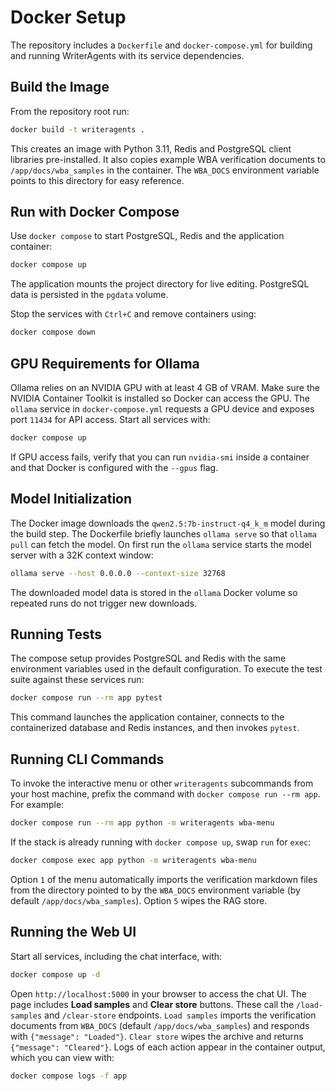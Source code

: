 # Docker Setup

The repository includes a `Dockerfile` and `docker-compose.yml` for building and running WriterAgents with its service dependencies.

## Build the Image

From the repository root run:

```bash
docker build -t writeragents .
```

This creates an image with Python 3.11, Redis and PostgreSQL client libraries pre-installed.
It also copies example WBA verification documents to `/app/docs/wba_samples` in
the container. The `WBA_DOCS` environment variable points to this directory for
easy reference.

## Run with Docker Compose

Use `docker compose` to start PostgreSQL, Redis and the application container:

```bash
docker compose up
```

The application mounts the project directory for live editing. PostgreSQL data is persisted in the `pgdata` volume.

Stop the services with `Ctrl+C` and remove containers using:

```bash
docker compose down
```

## GPU Requirements for Ollama

Ollama relies on an NVIDIA GPU with at least 4 GB of VRAM. Make sure the
NVIDIA Container Toolkit is installed so Docker can access the GPU. The
`ollama` service in `docker-compose.yml` requests a GPU device and exposes port
`11434` for API access. Start all services with:

```bash
docker compose up
```

If GPU access fails, verify that you can run `nvidia-smi` inside a container
and that Docker is configured with the `--gpus` flag.

## Model Initialization

The Docker image downloads the `qwen2.5:7b-instruct-q4_k_m` model during the
build step. The Dockerfile briefly launches `ollama serve` so that `ollama pull`
can fetch the model. On first run the `ollama` service starts the model server
with a 32K context window:

```bash
ollama serve --host 0.0.0.0 --context-size 32768
```

The downloaded model data is stored in the `ollama` Docker volume so repeated
runs do not trigger new downloads.

## Running Tests

The compose setup provides PostgreSQL and Redis with the same environment
variables used in the default configuration. To execute the test suite
against these services run:

```bash
docker compose run --rm app pytest
```

This command launches the application container, connects to the
containerized database and Redis instances, and then invokes `pytest`.

## Running CLI Commands

To invoke the interactive menu or other `writeragents` subcommands from your
host machine, prefix the command with `docker compose run --rm app`. For
example:

```bash
docker compose run --rm app python -m writeragents wba-menu
```

If the stack is already running with `docker compose up`, swap `run` for
`exec`:

```bash
docker compose exec app python -m writeragents wba-menu
```

Option `1` of the menu automatically imports the verification markdown files
from the directory pointed to by the `WBA_DOCS` environment variable (by
default `/app/docs/wba_samples`). Option `5` wipes the RAG store.

## Running the Web UI

Start all services, including the chat interface, with:

```bash
docker compose up -d
```

Open `http://localhost:5000` in your browser to access the chat UI. The page
includes **Load samples** and **Clear store** buttons. These call the
``/load-samples`` and ``/clear-store`` endpoints. ``Load samples`` imports the
verification documents from ``WBA_DOCS`` (default ``/app/docs/wba_samples``)
and responds with ``{"message": "Loaded"}``. ``Clear store`` wipes the archive
and returns ``{"message": "Cleared"}``. Logs of each action appear in the
container output, which you can view with:

```bash
docker compose logs -f app
```

